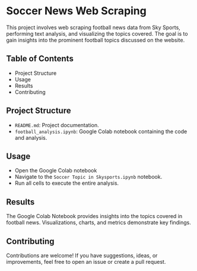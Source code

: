 # Soccer News Web Scraping
This project involves web scraping football news data from Sky Sports, performing text analysis, and visualizing the topics covered. The goal is to gain insights into the prominent football topics discussed on the website.

## Table of Contents
- Project Structure
- Usage
- Results
- Contributing

## Project Structure
- `README.md`: Project documentation.
- `football_analysis.ipynb`: Google Colab notebook containing the code and analysis.


## Usage
- Open the Google Colab notebook
- Navigate to the `Soccer Topic in Skysports.ipynb` notebook.
- Run all cells to execute the entire analysis.

## Results
The Google Colab Notebook provides insights into the topics covered in football news.
Visualizations, charts, and metrics demonstrate key findings.

## Contributing
Contributions are welcome! If you have suggestions, ideas, or improvements, feel free to open an issue or create a pull request.
